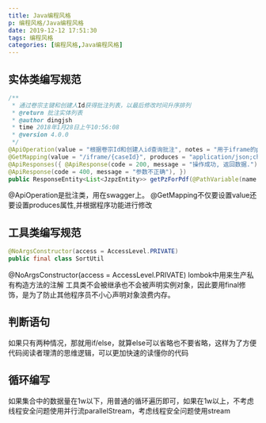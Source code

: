 ```yaml
---
title: Java编程风格
p: 编程风格/Java编程风格
date: 2019-12-12 17:51:30
tags: 编程风格
categories: [编程风格,Java编程风格]
---
```


## 实体类编写规范

```java
/**
 * 通过卷宗主键和创建人Id获得批注列表，以最后修改时间升序排列
 * @return 批注实体列表
 * @author dingjsh
 * time 2018年1月28日上午10:56:08
 * @version 4.0.0
 */
@ApiOperation(value = "根据卷宗Id和创建人id查询批注", notes = "用于iframe的pdf渲染批注位置")
@GetMapping(value = "/iframe/{caseId}", produces = "application/json;charset=UTF-8")
@ApiResponses({ @ApiResponse(code = 200, message = "操作成功, 返回数据."),
@ApiResponse(code = 400, message = "参数不正确"), })
public ResponseEntity<List<JzpzEntity>> getPzForPdf(@PathVariable(name = "caseId") @ApiParam(value = "caseId", required = true) String caseId) {}
```

@ApiOperation是批注类，用在swagger上。
@GetMapping不仅要设置value还要设置produces属性,并根据程序功能进行修改

## 工具类编写规范

```java
@NoArgsConstructor(access = AccessLevel.PRIVATE)
public final class SortUtil
```

@NoArgsConstructor(access = AccessLevel.PRIVATE) lombok中用来生产私有构造方法的注解
工具类不会被继承也不会被声明实例对象，因此要用final修饰，是为了防止其他程序员不小心声明对象浪费内存。

## 判断语句

如果只有两种情况，那就用if/else，就算else可以省略也不要省略，这样为了方便代码阅读者理清的思维逻辑，可以更加快速的读懂你的代码

## 循环编写

如果集合中的数据量在1w以下，用普通的循环遍历即可，如果在1w以上，不考虑线程安全问题使用并行流parallelStream，考虑线程安全问题使用stream
